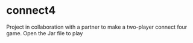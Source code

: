 # connect4
Project in collaboration with a partner to make a two-player connect four game.
Open the Jar file to play
